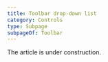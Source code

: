 ```yaml
---
title: Toolbar drop-down list
category: Controls
type: Subpage
subpageOf: Toolbar
---
```


The article is under construction. 

<!--
    A drop-down can also appear on a horizontal toolbar. Separate it with the lines from the icons:
    ![]({{site.baseurl}}/images/toolbar_dropdown/example.png)
    
    
    ## When to use
    
    * To select values that are controlled by the toolbar button on the right, as on the example above. In this case add 
    a border, as separators will break the connection between icons and drop-down. 
    
        ![]({{site.baseurl}}/images/toolbar_dropdown/toolbar_main.png)
        
    * To filter values or change the appearance in the control below:
    
        ![]({{site.baseurl}}/images/toolbar_dropdown/toolbar_filter.png)
    
    Use an icon with the drop-down list <img src="{{site.baseurl}}/images/toolbar_dropdown/gear.png" style="display: inline-block;
     margin: 0 10px 0 10px"> instead of a drop-down in the following cases:
    * The options are secondary and the user won’t change them in most cases.
    * Multi-selection is required, for example when group by several attributes.
    
    For more details on an icon with a drop-down list see [Toolbar]({{site.baseurl}}/controls/toolbar/).
    
    ## How to use
    
    ## Submenu
    
    A submenu is a menu item that shows a list of nested items. A submenu includes a triangular indicator that distinguishes it from other menu items.
    
    * Use items submenus to group related options and to show hierarchy:
        
        ![]({{site.baseurl}}/images/toolbar_dropdown/submenu_example.png)
        
        If the number of options is not more than ~5, use a tree view instead: 
        
        ![]({{site.baseurl}}/images/toolbar_dropdown/submenu_hierarchy.png)
        
    * Do **not** use submenus to hide less popular options. Submenus are difficult to navigate. Place the most popular options on top and use a scroll instead.
      <table>
      <col width="60%">
          <tr>
              <td> <p class="label incorrect">Incorrect</p> </td>
              <td> <p class="label correct">Correct</p> </td>
          </tr>
          <tr>
              <td> <img src="{{site.baseurl}}/images/toolbar_dropdown/submenu_incorrect.png" style="margin-top: 0px; 
              margin-bottom: 5px;"> </td>
              <td> <img src="{{site.baseurl}}/images/toolbar_dropdown/submenu_correct.png" style="margin-top: 0px; margin-bottom:
               5px;"> </td>
          </tr>
      </table> 
    
    * Show a submenu list on hovering over the item.
        
        If the selection moves with the Up and Down arrow keys, show the submenu list on pressing the Right arrow or Enter key.
    
    * Avoid submenus inside submenus. Submenus hide choices too deeply and are difficult to navigate. 
    
    
    If it’s necessary to configure options in a drop-down list, add customization actions at the top or at the bottom of the drop-down and separate them with a line. Use title-case capitalization for actions.
    
        ![]({{site.baseurl}}/images/toolbar_dropdown/customize.png)
      
      If a [control button]({{site.baseurl}}/controls/button/#control-button) is available for an action, e.g. the browse button, use it instead of an action in the menu.
      
        ![]({{site.baseurl}}/images/toolbar_dropdown/control_button.png)
        
        
    Toolbar drop-down sizes are the same for all themes.
    ![]({{site.baseurl}}/images/toolbar_dropdown/toolbar_sizes.png)
-->

<!-- 
    ### Actions submenu
    
    * Use an actions submenu to show actions related to the item:
        
        ![]({{site.baseurl}}/images/toolbar_dropdown/submenu_actions.png)	
    
    * Show a submenu list on clicking the triangular icon. 
        
        If the selection moves with the Up and Down arrow keys, show the submenu list on pressing the Right arrow or Enter key.
    -->